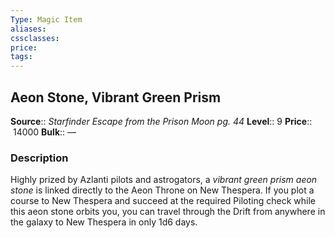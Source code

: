 ```yaml
---
Type: Magic Item
aliases:
cssclasses:
price: 
tags:
---
```

## Aeon Stone, Vibrant Green Prism

**Source**:: _Starfinder Escape from the Prison Moon pg. 44_
**Level**:: 9
**Price**::  14000
**Bulk**:: —

### Description

Highly prized by Azlanti pilots and astrogators, a _vibrant green prism aeon stone_ is linked directly to the Aeon Throne on New Thespera. If you plot a course to New Thespera and succeed at the required Piloting check while this aeon stone orbits you, you can travel through the Drift from anywhere in the galaxy to New Thespera in only 1d6 days.